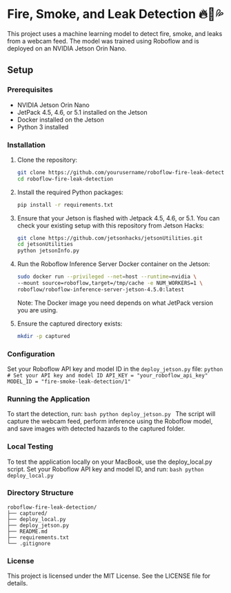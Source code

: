 # Fire, Smoke, and Leak Detection 🔥💨💦

This project uses a machine learning model to detect fire, smoke, and leaks from a webcam feed. The model was trained using Roboflow and is deployed on an NVIDIA Jetson Orin Nano.

## Setup

### Prerequisites

- NVIDIA Jetson Orin Nano
- JetPack 4.5, 4.6, or 5.1 installed on the Jetson
- Docker installed on the Jetson
- Python 3 installed

### Installation

1. Clone the repository:

   ```bash
   git clone https://github.com/yourusername/roboflow-fire-leak-detection.git
   cd roboflow-fire-leak-detection
   ```

2. Install the required Python packages:
    ```bash
    pip install -r requirements.txt
    ```
3. Ensure that your Jetson is flashed with Jetpack 4.5, 4.6, or 5.1. You can check your existing setup with this repository from Jetson Hacks:
   ```bash
   git clone https://github.com/jetsonhacks/jetsonUtilities.git
   cd jetsonUtilities
   python jetsonInfo.py
   ```

4. Run the Roboflow Inference Server Docker container on the Jetson:
    ```bash
    sudo docker run --privileged --net=host --runtime=nvidia \
    --mount source=roboflow,target=/tmp/cache -e NUM_WORKERS=1 \
    roboflow/roboflow-inference-server-jetson-4.5.0:latest
    ```
    Note: The Docker image you need depends on what JetPack version you are using.

5. Ensure the captured directory exists:
    ```bash
    mkdir -p captured
    ```

### Configuration
Set your Roboflow API key and model ID in the `deploy_jetson.py` file:
    ```python
       # Set your API key and model ID
       API_KEY = "your_roboflow_api_key"
       MODEL_ID = "fire-smoke-leak-detection/1"
    ```

### Running the Application
To start the detection, run:
    ```bash
       python deploy_jetson.py
    ```
    The script will capture the webcam feed, perform inference using the Roboflow model, and save images with detected hazards to the captured folder.

### Local Testing
To test the application locally on your MacBook, use the deploy_local.py script. Set your Roboflow API key and model ID, and run:
    ```bash
       python deploy_local.py
    ```

### Directory Structure
    roboflow-fire-leak-detection/
    ├── captured/
    ├── deploy_local.py
    ├── deploy_jetson.py
    ├── README.md
    ├── requirements.txt
    └── .gitignore

### License
This project is licensed under the MIT License. See the LICENSE file for details.

